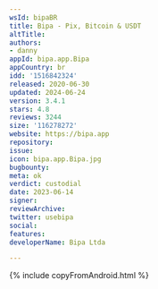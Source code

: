 ```yaml
---
wsId: bipaBR
title: Bipa - Pix, Bitcoin & USDT
altTitle: 
authors:
- danny
appId: bipa.app.Bipa
appCountry: br
idd: '1516842324'
released: 2020-06-30
updated: 2024-06-24
version: 3.4.1
stars: 4.8
reviews: 3244
size: '116278272'
website: https://bipa.app
repository: 
issue: 
icon: bipa.app.Bipa.jpg
bugbounty: 
meta: ok
verdict: custodial
date: 2023-06-14
signer: 
reviewArchive: 
twitter: usebipa
social: 
features: 
developerName: Bipa Ltda

---
```


{% include copyFromAndroid.html %}